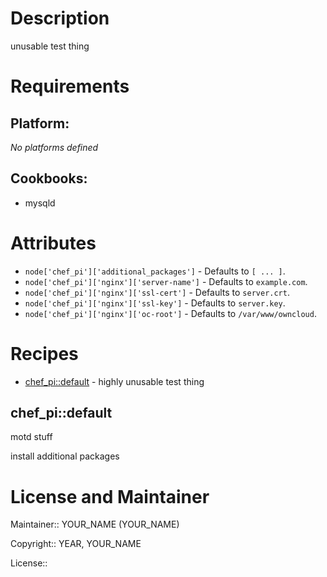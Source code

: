 # Description

unusable test thing

# Requirements

## Platform:

*No platforms defined*

## Cookbooks:

* mysqld

# Attributes

* `node['chef_pi']['additional_packages']` -  Defaults to `[ ... ]`.
* `node['chef_pi']['nginx']['server-name']` -  Defaults to `example.com`.
* `node['chef_pi']['nginx']['ssl-cert']` -  Defaults to `server.crt`.
* `node['chef_pi']['nginx']['ssl-key']` -  Defaults to `server.key`.
* `node['chef_pi']['nginx']['oc-root']` -  Defaults to `/var/www/owncloud`.

# Recipes

* [chef_pi::default](#chef_pidefault) - highly unusable test thing

## chef_pi::default

motd stuff

install additional packages

# License and Maintainer

Maintainer:: YOUR_NAME (YOUR_NAME)

Copyright:: YEAR, YOUR_NAME

License::

